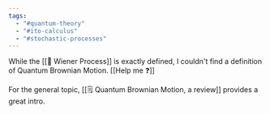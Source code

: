 ```yaml
---
tags:
  - "#quantum-theory"
  - "#ito-calculus"
  - "#stochastic-processes"
---
```

While the [[📘 Wiener Process]] is exactly defined, I couldn't find a definition of Quantum Brownian Motion. [[Help me ❓]]

For the general topic, [[🗒️ Quantum Brownian Motion, a review]] provides a great intro.